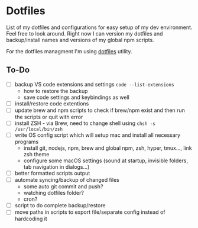 # Dotfiles

List of my dotfiles and configurations for easy setup of my dev environment. Feel free to look around. Right now I can version my dotfiles and backup/install names and versions of my global npm scripts.

For the dotfiles managment I'm using [dotfiles](https://github.com/jbernard/dotfiles) utility.

## To-Do

- [ ] backup VS code extensions and settings `code --list-extensions`
  - how to restore the backup
  - save code settings and keybindings as well
- [ ] install/restore code extentions
- [ ] update brew and npm scripts to check if brew/npm exist and then run the scripts or quit with error
- [ ] install ZSH - via Brew, need to change shell using `chsh -s /usr/local/bin/zsh`
- [ ] write OS config script which will setup mac and install all necessary programs
  - install git, nodejs, npm, brew and global npm, zsh, hyper, tmux..., link zsh theme
  - configure some macOS settings (sound at startup, invisible folders, tab navigation in dialogs...)
- [ ] better formatted scripts output
- [ ] automate syncing/backup of changed files
  - some auto git commit and push?
  - watching dotfiles folder?
  - cron?
- [ ] script to do complete backup/restore
- [ ] move paths in scripts to export file/separate config instead of hardcoding it
